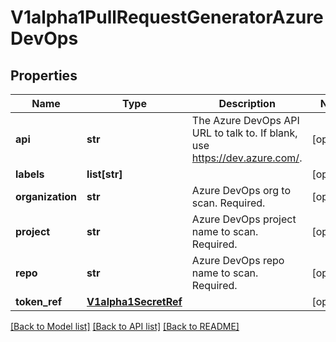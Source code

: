 # V1alpha1PullRequestGeneratorAzureDevOps

## Properties
Name | Type | Description | Notes
------------ | ------------- | ------------- | -------------
**api** | **str** | The Azure DevOps API URL to talk to. If blank, use https://dev.azure.com/. | [optional] 
**labels** | **list[str]** |  | [optional] 
**organization** | **str** | Azure DevOps org to scan. Required. | [optional] 
**project** | **str** | Azure DevOps project name to scan. Required. | [optional] 
**repo** | **str** | Azure DevOps repo name to scan. Required. | [optional] 
**token_ref** | [**V1alpha1SecretRef**](V1alpha1SecretRef.md) |  | [optional] 

[[Back to Model list]](../README.md#documentation-for-models) [[Back to API list]](../README.md#documentation-for-api-endpoints) [[Back to README]](../README.md)


